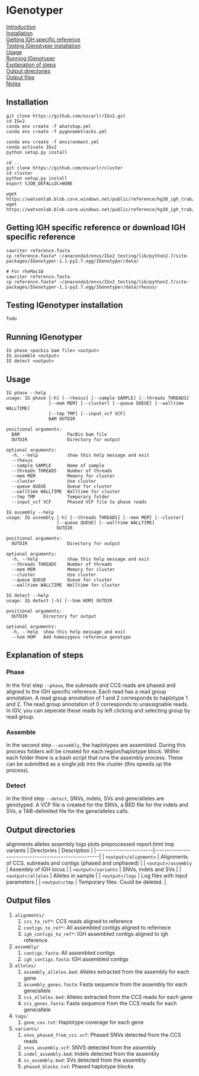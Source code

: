 # IGenotyper

[Introduction](#introduction)  
[Installation](#installation)  
[Getting IGH specific reference](#getting-igh-specific-reference)<br>
[Testing IGenotyper installation](#testing-igenotyper-installation)<br>
[Usage](#usage)<br>
[Running IGenotyper](#running-igenotyper)<br>
[Explanation of steps](#explanation-of-steps)<br>
[Output directories](#output-directories)<br>
[Output files](#output-files)<br>
[Notes](#notes)

## Installation

```
git clone https://github.com/oscarlr/IGv2.git
cd IGv2
conda env create -f whatshap.yml
conda env create -f pygenometracks.yml

conda env create -f environment.yml
conda activate IGv2
python setup.py install

cd ..
git clone https://github.com/oscarlr/cluster
cd cluster
python setup.py install
export SJOB_DEFALLOC=NONE

wget https://watsonlab.blob.core.windows.net/public/reference/hg38_igh_trab/reference.fasta
wget https://watsonlab.blob.core.windows.net/public/reference/hg38_igh_trab/reference.fasta.fai
```

## Getting IGH specific reference or download IGH specific reference

```
sawriter reference.fasta
cp reference.fasta* ~/anaconda3/envs/IGv2_testing/lib/python2.7/site-packages/IGenotyper-1.1-py2.7.egg/IGenotyper/data/

# For rheMac10
sawriter reference.fasta
cp reference.fasta* ~/anaconda3/envs/IGv2_testing/lib/python2.7/site-packages/IGenotyper-1.1-py2.7.egg/IGenotyper/data/rhesus/

```

## Testing IGenotyper installation
```
Todo
```

## Running IGenotyper
```
IG phase <pacbio bam file> <output> 
IG assemble <output> 
IG detect <output> 
```

## Usage
```
IG phase --help
usage: IG phase [-h] [--rhesus] [--sample SAMPLE] [--threads THREADS]
                [--mem MEM] [--cluster] [--queue QUEUE] [--walltime WALLTIME]
                [--tmp TMP] [--input_vcf VCF]
                BAM OUTDIR

positional arguments:
  BAM                  PacBio bam file
  OUTDIR               Directory for output

optional arguments:
  -h, --help           show this help message and exit
  --rhesus
  --sample SAMPLE      Name of sample
  --threads THREADS    Number of threads
  --mem MEM            Memory for cluster
  --cluster            Use cluster
  --queue QUEUE        Queue for cluster
  --walltime WALLTIME  Walltime for cluster
  --tmp TMP            Temporary folder
  --input_vcf VCF      Phased VCF file to phase reads
```
```
IG assembly --help
usage: IG assembly [-h] [--threads THREADS] [--mem MEM] [--cluster]
                   [--queue QUEUE] [--walltime WALLTIME]
                   OUTDIR

positional arguments:
  OUTDIR               Directory for output

optional arguments:
  -h, --help           show this help message and exit
  --threads THREADS    Number of threads
  --mem MEM            Memory for cluster
  --cluster            Use cluster
  --queue QUEUE        Queue for cluster
  --walltime WALLTIME  Walltime for cluster
```
```
IG detect --help
usage: IG detect [-h] [--hom HOM] OUTDIR

positional arguments:
  OUTDIR      Directory for output

optional arguments:
  -h, --help  show this help message and exit
  --hom HOM   Add homozygous reference genotype
```

## Explanation of steps
### Phase
In the first step `--phase`, the subreads and CCS reads are phased and aligned to the IGH specific reference. Each read has a read group annotation. A read group annotation of 1 and 2 corresponds to haplotype 1 and 2. The read group annotation of 0 corresponds to unassignable reads. In IGV, you can seperate these reads by left clicking and selecting group by read group.

### Assemble
In the second step `--assembly`, the haplotypes are assembled. During this process folders will be created for each region/haplotype block. Within each folder there is a bash script that runs the assembly process. These can be submitted as a single job into the cluster (this speeds up the process).

### Detect
In the third step `--detect`, SNVs, indels, SVs and gene/alleles are genotyped. A VCF file is created for the SNVs, a BED file for the indels and SVs, a TAB-delimited file for the gene/alleles calls.  

## Output directories
alignments  alleles  assembly  logs  plots  preprocessed  report.html  tmp  variants
| Directories            | Description                                          |
|------------------------|------------------------------------------------------|
| `<output>/alignments`  | Alignments of CCS, subreads and contigs (phased and unphased) |
| `<output>/assembly`    | Assembly of IGH locus                                |
| `<output>/variants`    | SNVs, indels and SVs                                 |
| `<output>/alleles`     | Alleles in sample                                    |
| `<output>/logs`        | Log files with input parameters                   |
| `<output>/tmp`         | Temporary files. Could be deleted.                   |

## Output files
1. `alignments/`
    1. `ccs_to_ref*`: CCS reads aligned to reference
    2. `contigs_to_ref*`: All assembled contigs aligned to refernece
    3. `igh_contigs_to_ref*`: IGH assembled contigs aligned to igh reference
2. `assembly/`
    1. `contigs.fasta`: All assembled contigs
    2. `igh_contigs.fasta`: IGH assembled contigs
3. `alleles/`
    1. `assembly_alleles.bed`: Alleles extracted from the assembly for each gene
    2. `assembly_genes.fasta`: Fasta sequence from the assembly for each gene/allele
    3. `ccs_alleles.bed`: Alleles extracted from the CCS reads for each gene
    4. `ccs_genes.fasta`: Fasta sequence from the CCS reads for each gene/allele
4. `logs/`
    1. `gene_cov.txt`: Haplotype coverage for each gene
5. `variants/`
    1. `snvs_phased_from_ccs.vcf`: Phased SNVs detected from the CCS reads
    2. `snvs_assembly.vcf`: SNVS detected from the assembly
    3. `indel_assembly.bed`: Indels detected from the assembly
    4. `sv_assembly.bed`: SVs detected from the assembly
    5. `phased_blocks.txt`: Phased haplotype blocks

